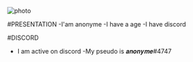 ![photo](https://avatars.githubusercontent.com/u/116027312?s=400&u=83f1e1511eb1fa417a6aed1d039ea198484d4385&v=4)

#PRESENTATION
-I'am anonyme
-I have a age
-I have discord

#DISCORD
- I am active on discord
-My pseudo is 𝒂𝒏𝒐𝒏𝒚𝒎𝒆#4747







